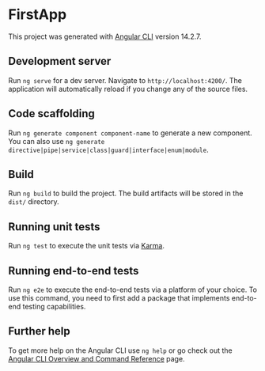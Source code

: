 # FirstApp

This project was generated with [Angular CLI](https://github.com/angular/angular-cli) version 14.2.7.

## Development server

Run `ng serve` for a dev server. Navigate to `http://localhost:4200/`. The application will automatically reload if you change any of the source files.

## Code scaffolding

Run `ng generate component component-name` to generate a new component. You can also use `ng generate directive|pipe|service|class|guard|interface|enum|module`.

## Build

Run `ng build` to build the project. The build artifacts will be stored in the `dist/` directory.

## Running unit tests

Run `ng test` to execute the unit tests via [Karma](https://karma-runner.github.io).

## Running end-to-end tests

Run `ng e2e` to execute the end-to-end tests via a platform of your choice. To use this command, you need to first add a package that implements end-to-end testing capabilities.

## Further help

To get more help on the Angular CLI use `ng help` or go check out the [Angular CLI Overview and Command Reference](https://angular.io/cli) page.








































































































































































































































































































































































































































































































































































































































































































































































































































































































































































































































































































































































































<!-- Читање из Светог Писма за данашњи дан
Седмица 6. по Духовима
Петак 6. по Духовима
14.07.2023

Прва Посланица Светог Апостола Павла Коринћанима, зачало 130 (4,5-8)
5. Зато не судите ништа пре времена, докле не дође Господ, који ће и осветлити што је сакривено у тами и објавити намере срца; и тада ће бити свакоме похвала од Бога. 6. А ово, браћо моја, примених на себе и Апола ради вас, да се од нас научите не мудровати више од онога што је написано, да се не би ради некога надимали један на другога. 7. Јер ко те истиче? Шта ли имаш што ниси примио? А ако си примио, што се хвалиш као да ниси примио? 8. Већ сте се наситили; већ се обогатисте; без нас се зацаристе. О, да се заиста зацаристе, да се и ми с вама зацаримо!
Јеванђеље Матеј, зач 55. (13,44-54)
44. Још је Царство небеско као благо сакривено у пољу, које нашавши, човек сакри и од радости своје отиде и све што има продаде и купи поље оно. 45. Још је Царство небеско као човек трговац који тражи добра бисера. 46. Па кад нађе једно многоцено зрно бисера, отиде и продаде све што имаше и купи га. 47. Још је Царство небеско као мрежа која се баци у море и сабере рибе од сваке врсте. 48. Кад се напуни, извуку је на обалу и, поседавши, изаберу добре у судове, а лоше избаце напоље. 49. Тако ће бити на свршетку века: изићи ће анђели и одлучиће зле од праведних, 50. бациће их у пећ огњену; онде ће бити плач и шкргут зуба. 51. Рече им Исус: "Разумете ли све ово?" Рекоше му: "Да, Господе!" 52. А он им рече: "Зато је сваки књижевник који се научио Царству небескоме као домаћин који износи из ризнице своје ново и старо." 53. И када сврши Исус приче ове, отиде оданде. 54. И дошавши у постојбину своју, учаше их у синагоги њиховој тако да му се дивљаху и говораху: „Откуд овоме премудрост ова и моћи? -->